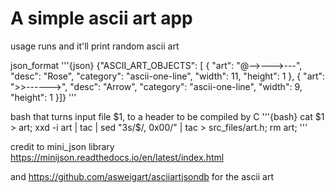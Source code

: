 # A simple ascii art app

usage 
runs and it'll print random ascii art



json_format 
'''{json}
{"ASCII_ART_OBJECTS": [
    {
        "art": "@-->--->---",
        "desc": "Rose",
        "category": "ascii-one-line",
        "width": 11,
        "height": 1
    },
    {
        "art": ">>------>",
        "desc": "Arrow",
        "category": "ascii-one-line",
        "width": 9,
        "height": 1
    }]}
'''

bash that turns input file $1, to a header to be compiled by C
'''{bash}
cat $1 > art; xxd -i art | tac | sed "3s/$/, 0x00/" | tac > src_files/art.h; rm art;
'''


credit to 
mini_json library https://minijson.readthedocs.io/en/latest/index.html

and 
https://github.com/asweigart/asciiartjsondb for the ascii art
